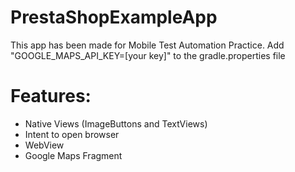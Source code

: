 # PrestaShopExampleApp
This app has been made for Mobile Test Automation Practice.
Add "GOOGLE_MAPS_API_KEY=[your key]" to the gradle.properties file

# Features:
- Native Views (ImageButtons and TextViews)
- Intent to open browser
- WebView
- Google Maps Fragment
